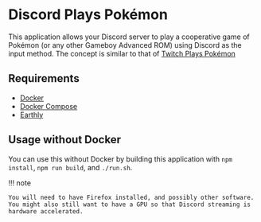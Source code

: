 # Discord Plays Pokémon

This application allows your Discord server to play a cooperative game of Pokémon (or any other Gameboy Advanced ROM) using Discord as the input method. The concept is similar to that of [Twitch Plays Pokémon](https://en.wikipedia.org/wiki/Twitch_Plays_Pok%C3%A9mon)

## Requirements

- [Docker](https://www.docker.com/products/docker-desktop/)
- [Docker Compose](https://docs.docker.com/compose/install/)
- [Earthly](https://earthly.dev/get-earthly)

## Usage without Docker

You can use this without Docker by building this application with `npm install`, `npm run build`, and `./run.sh`.

!!! note

    You will need to have Firefox installed, and possibly other software. You might also still want to have a GPU so that Discord streaming is hardware accelerated.
